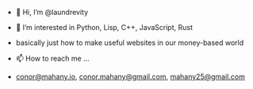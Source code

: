 - 👋 Hi, I’m @laundrevity

- 👀 I’m interested in Python, Lisp, C++, JavaScript, Rust
- basically just how to make useful websites in our money-based world
- 📫 How to reach me ...
- conor@mahany.io, conor.mahany@gmail.com, mahany25@gmail.com

<!---
laundrevity/laundrevity is a ✨ special ✨ repository because its `README.md` (this file) appears on your GitHub profile.
You can click the Preview link to take a look at your changes.
--->
